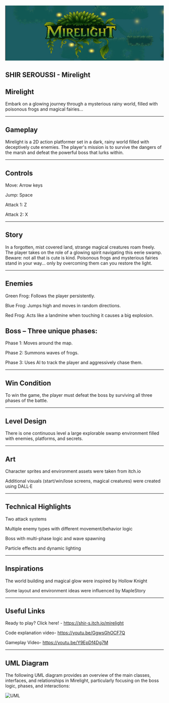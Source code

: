 <p align="center">
  <img src="banner2.jpg" alt="Mirelight Logo" width="700"/>
</p>


SHIR SEROUSSI - Mirelight
------------------------------------
Mirelight
------------------------


Embark on a glowing journey through a mysterious rainy world, filled with poisonous frogs and magical fairies…

------------------------------------

Gameplay
-------
Mirelight is a 2D action platformer set in a dark, rainy world filled with deceptively cute enemies. The player's mission is to survive the dangers of the marsh and defeat the powerful boss that lurks within.

------------------------------------
Controls
------------------------------------
Move: Arrow keys

Jump: Space

Attack 1: Z

Attack 2: X

------------------------------------
Story
------------------------------------
In a forgotten, mist covered land, strange magical creatures roam freely.
The player takes on the role of a glowing spirit navigating this eerie swamp.
Beware: not all that is cute is kind. Poisonous frogs and mysterious fairies stand in your way… only by overcoming them can you restore the light.

------------------------------------
Enemies
------------------------------------
Green Frog: Follows the player persistently.

Blue Frog: Jumps high and moves in random directions.

Red Frog: Acts like a landmine when touching it causes a big explosion.

Boss – Three unique phases:
--

Phase 1: Moves around the map.

Phase 2: Summons waves of frogs.

Phase 3: Uses AI to track the player and aggressively chase them.

------------------------------------

 Win Condition
------------------------------------
To win the game, the player must defeat the boss by surviving all three phases of the battle.

------------------------------------

Level Design
------------------------------------
There is one continuous level a large explorable swamp environment filled with enemies, platforms, and secrets.

------------------------------------

Art
------------------------------------
Character sprites and environment assets were taken from itch.io

Additional visuals (start/win/lose screens, magical creatures) were created using DALL·E

------------------------------------

Technical Highlights
------------------------------------
Two attack systems

Multiple enemy types with different movement/behavior logic

Boss with multi-phase logic and wave spawning

Particle effects and dynamic lighting

------------------------------------------

Inspirations
------------------------------------
The world building and magical glow were inspired by Hollow Knight

Some layout and environment ideas were influenced by MapleStory

------------------------------------
Useful Links
------------------
Ready to play? Click here! -
https://shir-s.itch.io/mirelight

Code explanation video-
https://youtu.be/GgwsGhOCF7Q

Gameplay Video-
https://youtu.be/Y9EpDf4Dg7M

--------------------------------
UML Diagram
--------------------
The following UML diagram provides an overview of the main classes, interfaces, and relationships in Mirelight, particularly focusing on the boss logic, phases, and interactions:


<img width="1048" height="352" alt="UML" src="https://github.com/user-attachments/assets/5d4512d9-ee98-43d6-8daf-c99636b9a276" />





